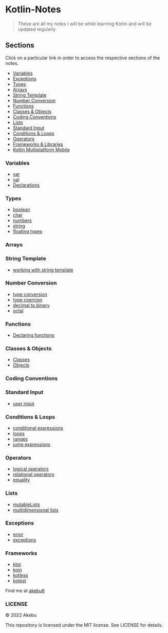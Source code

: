 # Kotlin-Notes
> These are all my notes I will be while learning Kotlin and will be updated regularly

## Sections
Click on a particular link in order to access the respective sections of the notes.

* [Variables](#variables)
* [Exceptions](#exceptions)
* [Types](#types)
* [Arrays](#arrays)
* [String Template](#string-template)
* [Number Conversion](#number-conversion)
* [Functions](#functions)
* [Classes & Objects](#classes-&-objects)
* [Coding Conventions](#coding-conventions)
* [Lists](#lists)
* [Standard Input](#standard-input)
* [Conditions & Loops](#conditions-&-loops)
* [Operators](#operators)
* [Frameworks & Libraries](frameworks-&-libraries)
* [Kotlin Multiplatform Mobile](kotlin-multiplatform-mobile)

### Variables
   * [var](var)
   * [val](val)
   * [Declarations](declarations)
### Types
   * [boolean](boolean)
   * [char](char)
   * [numbers](numbers)
   * [string](string)
   * [floating types](floating-types)
### Arrays
### String Template
   * [working with string template](working-with-string-template)
### Number Conversion
   * [type conversion](type-converion)
   * [type coercion](type-coercion)
   * [decimal to binary](decimal-to-binary)
   * [octal](octal)
### Functions
   * [Declaring functions](declaring-functions)
### Classes & Objects
   * [Classes](classes)
   * [Objects](objects)
### Coding Conventions
### Standard Input
   * [user input](user-input)
### Conditions & Loops
   * [conditional expressions](conditional-expressions)
   * [loops](loops)
   * [ranges](ranges)
   * [jump expressions](jumps-expressions)
### Operators
   * [logical operators](logical-operators)
   * [relational operators](relational-operators)
   * [equality](equality)
### Lists
   * [mutableLists](mutableLists)
   * [multidimensional lists](multidimensional-lists)
### Exceptions
   * [error](error)
   * [exceptions](exceptions)
### Frameworks
   * [ktor](ktor)
   * [koin](koin)
   * [kotless](kotless)
   * [kotest](kotest)
  




Find me at [akebu6](https://twitter.com/akebu6)

### LICENSE

© 2022 Akebu

This repository is licensed under the MIT license. See LICENSE for details.
